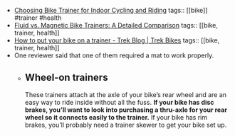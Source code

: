 - [Choosing Bike Trainer for Indoor Cycling and Riding](https://www.shutuplegs.org/choosing-bike-trainer/#:~:text=Fluid%20trainers%20are%20a%20little,extra%2C%20this%20is%20my%20pick.)
  tags:: [[bike]] #trainer #health
- [Fluid vs. Magnetic Bike Trainers: A Detailed Comparison](https://indoorcyclinglove.com/fluid-vs-magnetic-bike-trainers)
  tags:: [[bike, trainer, health]]
- [How to put your bike on a trainer - Trek Blog | Trek Bikes](https://blog.trekbikes.com/en/2020/10/07/how-to-put-your-bike-on-a-trainer/)
  tags:: [[bike, trainer, health]]
- One reviewer said that one of them required a mat to work properly.
	- ## Wheel-on trainers
	  These trainers attach at the axle of your bike’s rear wheel and are an easy way to ride inside without all the fuss. **If your bike has disc brakes, you’ll want to look into purchasing a thru-axle for your rear wheel so it connects easily to the trainer.** If your bike has rim brakes, you’ll probably need a trainer skewer to get your bike set up.